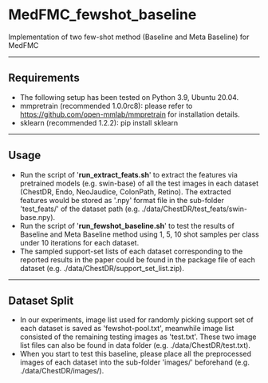 # MedFMC_fewshot_baseline
Implementation of two few-shot method (Baseline and Meta Baseline) for MedFMC
****
## Requirements
* The following setup has been tested on Python 3.9, Ubuntu 20.04.  
* mmpretrain (recommended 1.0.0rc8): please refer to https://github.com/open-mmlab/mmpretrain for installation details.     
* sklearn (recommended 1.2.2): pip install sklearn  
****
## Usage 
* Run the script of '**run_extract_feats.sh**' to extract the features via pretrained models (e.g. swin-base) of all the test images in each dataset (ChestDR, Endo, NeoJaudice, ColonPath, Retino). The extracted features would be stored as '.npy' format file in the sub-folder 'test_feats/' of the dataset path (e.g. ./data/ChestDR/test_feats/swin-base.npy).   
* Run the script of '**run_fewshot_baseline.sh**' to test the results of Baseline and Meta Baseline method using 1, 5, 10 shot samples per class under 10 iterations for each dataset. 
* The sampled support-set lists of each dataset corresponding to the reported results in the paper could be found in the package file of each dataset (e.g. ./data/ChestDR/support_set_list.zip).
****
## Dataset Split
* In our experiments, image list used for randomly picking support set of each dataset is saved as 'fewshot-pool.txt', meanwhile image list consisted of the remaining testing images as 'test.txt'. These two image list files can also be found in data folder (e.g. ./data/ChestDR/test.txt).
* When you start to test this baseline, please place all the preprocessed images of each dataset into the sub-folder 'images/' beforehand (e.g. ./data/ChestDR/images/).   
